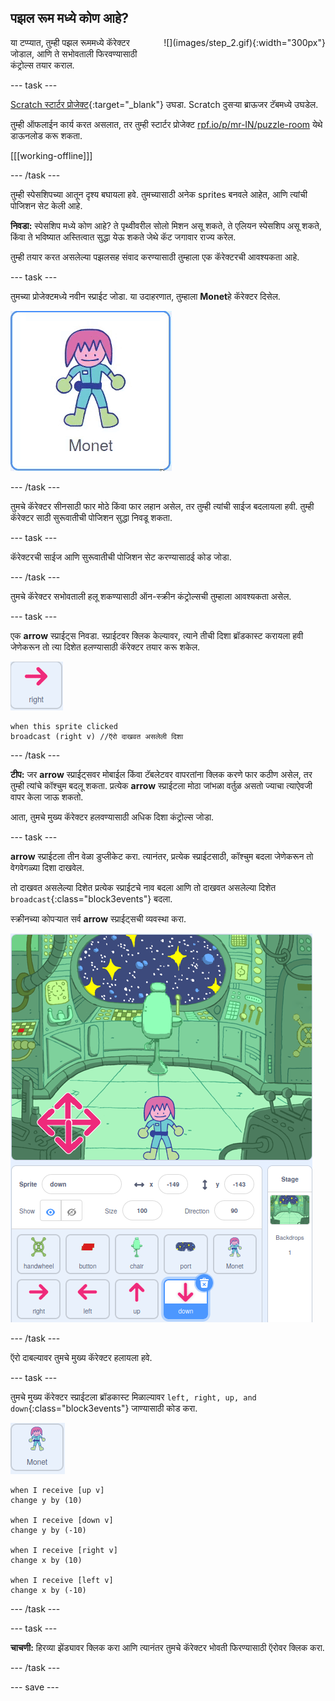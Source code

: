 ## पझल रूम मध्ये कोण आहे?

<div style="display: flex; flex-wrap: wrap">
<div style="flex-basis: 200px; flex-grow: 1; margin-right: 15px;">
या टप्प्यात, तुम्ही पझल रूममध्ये कॅरेक्टर जोडाल, आणि ते सभोवताली फिरवण्यासाठी कंट्रोल्स तयार कराल.
</div>
<div>
![](images/step_2.gif){:width="300px"}
</div>
</div>

--- task ---

[Scratch स्टार्टर प्रोजेक्ट](https://scratch.mit.edu/projects/531567946/editor/){:target="_blank"} उघडा. Scratch दुसऱ्या ब्राऊजर टॅबमध्ये उघडेल.

तुम्ही ऑफलाईन कार्य करत असलात, तर तुम्ही स्टार्टर प्रोजेक्ट [rpf.io/p/mr-IN/puzzle-room](https://rpf.io/p/mr-IN/puzzle-room) येथे डाऊनलोड करू शकता.

[[[working-offline]]]

--- /task ---

तुम्ही स्पेसशिपच्या आतून दृश्य बघायला हवे. तुमच्यासाठी अनेक sprites बनवले आहेत, आणि त्यांची पोजिशन सेट केली आहे.

**निवडा:** स्पेसशिप मध्ये कोण आहे? ते पृथ्वीवरील सोलो मिशन असू शकते, ते एलियन स्पेसशिप असू शकते, किंवा ते भविष्यात अस्तित्वात सुद्धा येऊ शकते जेथे कॅट जगावार राज्य करेल.

तुम्ही तयार करत असलेल्या पझलसह संवाद करण्यासाठी तुम्हाला एक कॅरेक्टरची आवश्यकता आहे.

--- task ---

तुमच्या प्रोजेक्टमध्ये नवीन स्प्राईट जोडा. या उदाहरणात, तुम्हाला **Monet**हे कॅरेक्टर दिसेल.

![Scratch मधी Monet स्प्राईटचे ऍनिमेटेड gif.](images/monet.gif)

--- /task ---

तुमचे कॅरेक्टर सीनसाठी फार मोठे किंवा फार लहान असेल, तर तुम्ही त्यांची साईज बदलायला हवी. तुम्ही कॅरेक्टर साठी सुरूवातीची पोजिशन सुद्धा निवडू शकता.

--- task ---

कॅरेक्टरची साईज आणि सुरूवातीची पोजिशन सेट करण्यासाठई कोड जोडा.

--- /task ---

तुमचे कॅरेक्टर सभोवताली हलू शकण्यासाठी ऑन-स्क्रीन कंट्रोल्सची तुम्हाला आवश्यकता असेल.

--- task ---

एक **arrow** स्प्राईट्स निवडा. स्प्राईटवर क्लिक केल्यावर, त्याने तीची दिशा ब्रॉडकास्ट करायला हवी जेणेकरून तो त्या दिशेत हलण्यासाठी कॅरेक्टर तयार करू शकेल.

![ऍरो स्प्राईट.](images/arrow-sprite.png)

```blocks3
when this sprite clicked
broadcast (right v) //ऍरो दाखवत असलेली दिशा
```

--- /task ---

**टीप:** जर **arrow** स्प्राईट्सवर मोबाईल किंवा टॅबलेटवर वापरतांना क्लिक करणे फार कठीण असेल, तर तुम्ही त्यांचे कॉश्चुम बदलू शकता. प्रत्येक **arrow** स्प्राईटला मोठा जांभळा वर्तुळ असतो ज्याचा त्याऐवजी वापर केला जाऊ शकतो.

आता, तुमचे मुख्य कॅरेक्टर हलवण्यासाठी अधिक दिशा कंट्रोल्स जोडा.

--- task ---

**arrow** स्प्राईटला तीन वेळा डुप्लीकेट करा. त्यानंतर, प्रत्येक स्प्राईटसाठी, कॉश्चुम बदला जेणेकरून तो वेगवेगळ्या दिशा दाखवेल.

तो दाखवत असलेल्या दिशेत प्रत्येक स्प्राईटचे नाव बदला आणि तो दाखवत असलेल्या दिशेत `broadcast`{:class="block3events"} बदला.

स्क्रीनच्या कोपऱ्यात सर्व **arrow** स्प्राईट्सची व्यवस्था करा.

![खाली डाव्या हाताच्या कोपऱ्यामधी कंपास दिशा दाखवणाऱ्या चार ऍरोसह अंतराळाचे दृश्य.](images/arrows.png)

--- /task ---

ऍरो दाबल्यावर तुमचे मुख्य कॅरेक्टर हलायला हवे.

--- task ---

तुमचे मुख्य कॅरेक्टर स्प्राईटला ब्रॉडकास्ट मिळाल्यावर `left, right, up, and down`{:class="block3events"} जाण्यासाठी कोड करा.

![Monet स्प्राईट.](images/monet-sprite.png)

```blocks3
when I receive [up v]
change y by (10)

when I receive [down v]
change y by (-10)

when I receive [right v]
change x by (10)

when I receive [left v]
change x by (-10)
```

--- /task ---

--- task ---

**चाचणी:** हिरव्या झेंड्यावर क्लिक करा आणि त्यानंतर तुमचे कॅरेक्टर भोवती फिरण्यासाठी ऍरोवर क्लिक करा.

--- /task ---


--- save ---
